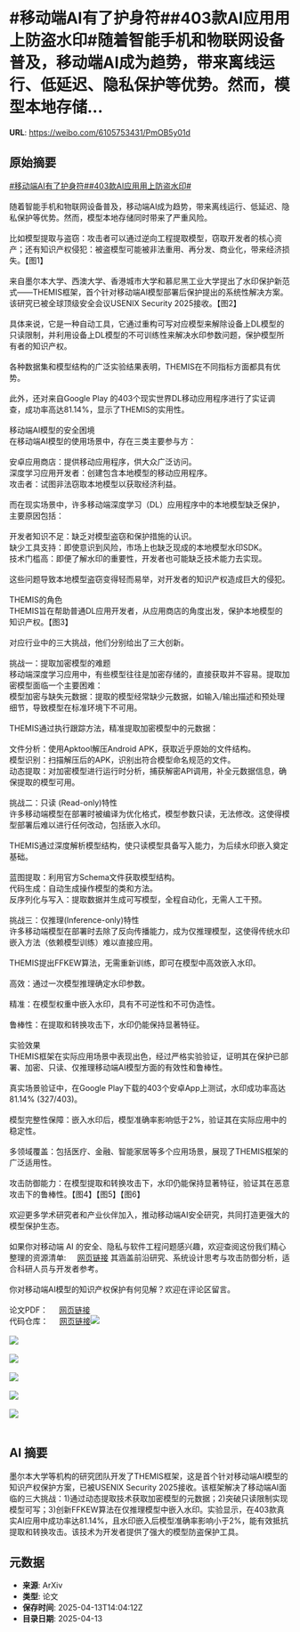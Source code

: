 # #移动端AI有了护身符##403款AI应用用上防盗水印#随着智能手机和物联网设备普及，移动端AI成为趋势，带来离线运行、低延迟、隐私保护等优势。然而，模型本地存储...

**URL**: https://weibo.com/6105753431/PmOB5y01d

## 原始摘要

<a href="https://m.weibo.cn/search?containerid=231522type%3D1%26t%3D10%26q%3D%23%E7%A7%BB%E5%8A%A8%E7%AB%AFAI%E6%9C%89%E4%BA%86%E6%8A%A4%E8%BA%AB%E7%AC%A6%23&amp;extparam=%23%E7%A7%BB%E5%8A%A8%E7%AB%AFAI%E6%9C%89%E4%BA%86%E6%8A%A4%E8%BA%AB%E7%AC%A6%23" data-hide=""><span class="surl-text">#移动端AI有了护身符#</span></a><a href="https://m.weibo.cn/search?containerid=231522type%3D1%26t%3D10%26q%3D%23403%E6%AC%BEAI%E5%BA%94%E7%94%A8%E7%94%A8%E4%B8%8A%E9%98%B2%E7%9B%97%E6%B0%B4%E5%8D%B0%23&amp;extparam=%23403%E6%AC%BEAI%E5%BA%94%E7%94%A8%E7%94%A8%E4%B8%8A%E9%98%B2%E7%9B%97%E6%B0%B4%E5%8D%B0%23" data-hide=""><span class="surl-text">#403款AI应用用上防盗水印#</span></a><br><br>随着智能手机和物联网设备普及，移动端AI成为趋势，带来离线运行、低延迟、隐私保护等优势。然而，模型本地存储同时带来了严重风险。<br><br>比如模型提取与盗窃：攻击者可以通过逆向工程提取模型，窃取开发者的核心资产；还有知识产权侵犯：被盗模型可能被非法重用、再分发、商业化，带来经济损失。【图1】<br><br>来自墨尔本大学、西澳大学、香港城市大学和慕尼黑工业大学提出了水印保护新范式——THEMIS框架，首个针对移动端AI模型部署后保护提出的系统性解决方案。该研究已被全球顶级安全会议USENIX Security 2025接收。【图2】<br><br>具体来说，它是一种自动工具，它通过重构可写对应模型来解除设备上DL模型的只读限制，并利用设备上DL模型的不可训练性来解决水印参数问题，保护模型所有者的知识产权。<br><br>各种数据集和模型结构的广泛实验结果表明，THEMIS在不同指标方面都具有优势。<br><br>此外，还对来自Google Play 的403个现实世界DL移动应用程序进行了实证调查，成功率高达81.14%，显示了THEMIS的实用性。<br><br>移动端AI模型的安全困境  <br>在移动端AI模型的使用场景中，存在三类主要参与方：<br><br>安卓应用商店：提供移动应用程序，供大众广泛访问。  <br>深度学习应用开发者：创建包含本地模型的移动应用程序。  <br>攻击者：试图非法窃取本地模型以获取经济利益。<br><br>而在现实场景中，许多移动端深度学习（DL）应用程序中的本地模型缺乏保护，主要原因包括：<br><br>开发者知识不足：缺乏对模型盗窃和保护措施的认识。  <br>缺少工具支持：即使意识到风险，市场上也缺乏现成的本地模型水印SDK。  <br>技术门槛高：即便了解水印的重要性，开发者也可能缺乏技术能力去实现。<br><br>这些问题导致本地模型盗窃变得轻而易举，对开发者的知识产权造成巨大的侵犯。<br><br>THEMIS的角色  <br>THEMIS旨在帮助普通DL应用开发者，从应用商店的角度出发，保护本地模型的知识产权。【图3】<br><br>对应行业中的三大挑战，他们分别给出了三大创新。<br><br>挑战一：提取加密模型的难题  <br>移动端深度学习应用中，有些模型往往是加密存储的，直接获取并不容易。提取加密模型面临一个主要困难：  <br>模型加密与缺失元数据：提取的模型经常缺少元数据，如输入/输出描述和预处理细节，导致模型在标准环境下不可用。<br><br>THEMIS通过执行跟踪方法，精准提取加密模型中的元数据：<br><br>文件分析：使用Apktool解压Android APK，获取近乎原始的文件结构。  <br>模型识别：扫描解压后的APK，识别出符合模型命名规范的文件。  <br>动态提取：对加密模型进行运行时分析，捕获解密API调用，补全元数据信息，确保提取的模型可用。<br><br>挑战二：只读 (Read-only)特性  <br>许多移动端模型在部署时被编译为优化格式，模型参数只读，无法修改。这使得模型部署后难以进行任何改动，包括嵌入水印。<br><br>THEMIS通过深度解析模型结构，使只读模型具备写入能力，为后续水印嵌入奠定基础。<br><br>蓝图提取：利用官方Schema文件获取模型结构。  <br>代码生成：自动生成操作模型的类和方法。  <br>反序列化与写入：提取数据并生成可写模型，全程自动化，无需人工干预。<br><br>挑战三：仅推理(Inference-only)特性  <br>许多移动端模型在部署时去除了反向传播能力，成为仅推理模型，这使得传统水印嵌入方法（依赖模型训练）难以直接应用。<br><br>THEMIS提出FFKEW算法，无需重新训练，即可在模型中高效嵌入水印。<br><br>高效：通过一次模型推理确定水印参数。<br><br>精准：在模型权重中嵌入水印，具有不可逆性和不可伪造性。<br><br>鲁棒性：在提取和转换攻击下，水印仍能保持显著特征。<br><br>实验效果  <br>THEMIS框架在实际应用场景中表现出色，经过严格实验验证，证明其在保护已部署、加密、只读、仅推理移动端AI模型方面的有效性和鲁棒性。<br><br>真实场景验证中，在Google Play下载的403个安卓App上测试，水印成功率高达81.14% (327/403)。<br><br>模型完整性保障：嵌入水印后，模型准确率影响低于2%，验证其在实际应用中的稳定性。<br><br>多领域覆盖：包括医疗、金融、智能家居等多个应用场景，展现了THEMIS框架的广泛适用性。<br><br>攻击防御能力：在模型提取和转换攻击下，水印仍能保持显著特征，验证其在恶意攻击下的鲁棒性。【图4】【图5】【图6】<br><br>欢迎更多学术研究者和产业伙伴加入，推动移动端AI安全研究，共同打造更强大的模型保护生态。<br><br>如果你对移动端 AI 的安全、隐私与软件工程问题感兴趣，欢迎查阅这份我们精心整理的资源清单:&nbsp;<a href="https://weibo.cn/sinaurl?u=https%3A%2F%2Fgithub.com%2FJinxhy%2FOn-device-AI-Resources" data-hide=""><span class="url-icon"><img style="width: 1rem;height: 1rem" src="https://h5.sinaimg.cn/upload/2015/09/25/3/timeline_card_small_web_default.png" referrerpolicy="no-referrer"></span><span class="surl-text">网页链接</span></a>&nbsp;其涵盖前沿研究、系统设计思考与攻击防御分析，适合科研人员与开发者参考。<br><br>你对移动端AI模型的知识产权保护有何见解？欢迎在评论区留言。<br><br>论文PDF：&nbsp;<a href="https://weibo.cn/sinaurl?u=https%3A%2F%2Farxiv.org%2Fpdf%2F2503.23748v1" data-hide=""><span class="url-icon"><img style="width: 1rem;height: 1rem" src="https://h5.sinaimg.cn/upload/2015/09/25/3/timeline_card_small_web_default.png" referrerpolicy="no-referrer"></span><span class="surl-text">网页链接</span></a>  <br>代码仓库：&nbsp;<a href="https://weibo.cn/sinaurl?u=https%3A%2F%2Fgithub.com%2FJinxhy%2FTHEMIS" data-hide=""><span class="url-icon"><img style="width: 1rem;height: 1rem" src="https://h5.sinaimg.cn/upload/2015/09/25/3/timeline_card_small_web_default.png" referrerpolicy="no-referrer"></span><span class="surl-text">网页链接</span></a><img style="" src="https://tvax2.sinaimg.cn/large/006Fd7o3gy1i0d93mu2tsj30b009swhy.jpg" referrerpolicy="no-referrer"><br><br><img style="" src="https://tvax3.sinaimg.cn/large/006Fd7o3gy1i0d93nv9c7j31440hw78f.jpg" referrerpolicy="no-referrer"><br><br><img style="" src="https://tvax2.sinaimg.cn/large/006Fd7o3gy1i0d93n5cmuj30ne0a5q94.jpg" referrerpolicy="no-referrer"><br><br><img style="" src="https://tvax2.sinaimg.cn/large/006Fd7o3gy1i0d93nm4atj30ms05adn2.jpg" referrerpolicy="no-referrer"><br><br><img style="" src="https://tvax3.sinaimg.cn/large/006Fd7o3gy1i0d93n7t68j30ms05ajyj.jpg" referrerpolicy="no-referrer"><br><br><img style="" src="https://tvax3.sinaimg.cn/large/006Fd7o3gy1i0d93nie2mj30ms05agsr.jpg" referrerpolicy="no-referrer"><br><br>

## AI 摘要

墨尔本大学等机构的研究团队开发了THEMIS框架，这是首个针对移动端AI模型的知识产权保护方案，已被USENIX Security 2025接收。该框架解决了移动端AI面临的三大挑战：1)通过动态提取技术获取加密模型的元数据；2)突破只读限制实现模型可写；3)创新FFKEW算法在仅推理模型中嵌入水印。实验显示，在403款真实AI应用中成功率达81.14%，且水印嵌入后模型准确率影响小于2%，能有效抵抗提取和转换攻击。该技术为开发者提供了强大的模型防盗保护工具。

## 元数据

- **来源**: ArXiv
- **类型**: 论文
- **保存时间**: 2025-04-13T14:04:12Z
- **目录日期**: 2025-04-13
